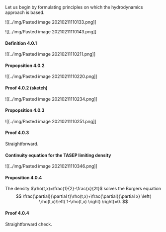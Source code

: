 Let us begin by formulating principles on which the hydrodynamics approach is based.

![[../img/Pasted image 20210211110133.png]]

![[../img/Pasted image 20210211110143.png]]


#### Definition 4.0.1

![[../img/Pasted image 20210211110211.png]]

#### Propopsition 4.0.2

![[../img/Pasted image 20210211110220.png]]

#### Proof 4.0.2 (sketch)

![[../img/Pasted image 20210211110234.png]]

#### Propopsition 4.0.3

![[../img/Pasted image 20210211110251.png]]

#### Proof 4.0.3

Straightforward.

#### Continuity equation for the TASEP limiting density

![[../img/Pasted image 20210211110346.png]]

#### Proposition 4.0.4

The density $\rho(t,x)=\frac{1}{2}-\frac{x}{2t}$ solves the Burgers equation
$$
\frac{\partial}{\partial t}\rho(t,x)+\frac{\partial}{\partial x}
\left( \rho(t,x)\left( 1-\rho(t,x) \right) \right)=0.
$$

#### Proof 4.0.4

Straightforward check.
